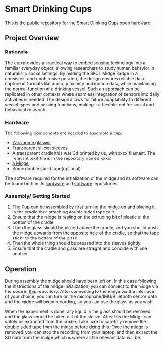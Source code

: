# Smart Drinking Cups
This is the public repository for the Smart Drinking Cups open hardware. 

## Project Overview
### Rationale
The cup provides a practical way to embed sensing technology into a familiar everyday object, allowing researchers to study human behavior in naturalistic social settings. By holding the SPCL Midge Badge in a consistent and unobtrusive position, the design ensures reliable data capture of formats like audio, proximity and motion data, while maintaining the normal function of a drinking vessel. Such an approach can be replicated in other contexts where seamless integration of sensors into daily activities is needed. The design allows for future adaptability to different vessel types and sensing functions, making it a flexible tool for social and behavioral research.


### Hardware
The following components are needed to assemble a cup:
- [Zara home glasses](https://www.zarahome.com/nl/recht-kristallook-drinkglas-l40254402?ct=true&categoryId=1020261540&colorId=990)
- [Transparent silicon sleeves](https://www.amazon.nl/dp/B0BVFHP79J?ref=ppx_yo2ov_dt_b_fed_asin_title)
- A transparent cradle(this was 3d printed by us, with xxxx filament. The relevant .exif file is in the repository named xxxx)
- [a Midge](https://github.com/TUDelft-SPC-Lab/spcl_midge_hardware)
- Some double sided tape(optional)

The software required for the initialization of the midge and its software can be found both in its [hardware](https://github.com/TUDelft-SPC-Lab/spcl_midge_hardware) and [software](https://github.com/TUDelft-SPC-Lab/midge-code) repositories. 

### Assembly/ Getting Started
1. The Cup can be assembled by first turning the midge on and placing it in the cradle then attaching double sided tape to it. 
2. Ensure that the midge is resting on the extruding bit of plastic at the bottom of the cradle
3. Then the glass should be placed above the cradle, and you should push the midge upwards from the opposite hole of the cradle, so that the tape sticks to the bottom of the glass
4. Then the whole thing should be pressed into the sleeves tightly. 
5. Ensure that the cradle and glass are straight and coincide with one another


## Operation

During assembly the midge should have been left on. In this case following the instructions of the midge initialization, you can connect to the midge via the code in [this](https://github.com/TUDelft-SPC-Lab/midge-code) repository. After connecting to the midge via the interface of your choice, you can turn on the microphone/IMU/Bluetooth sensor data and the midge will begin recording, so you can use the glass as you wish. 

When the experiment is done, any liquid in the glass should be removed, and the glass should be taken out of the sleeve. After this the Midge can safely be extracted from the cradle. Take care to carefully remove the double sided tape from the midge before doing this. Once the midge is removed, you can stop the recording from your laptop, and then extract the SD card from the midge which is where all the relevant data will be. 


